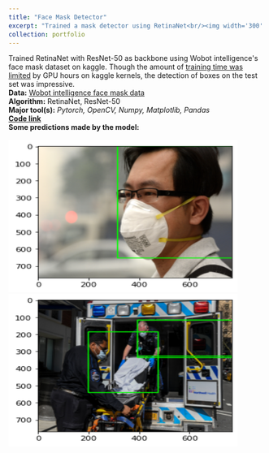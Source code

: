 ```yaml
---
title: "Face Mask Detector"
excerpt: "Trained a mask detector using RetinaNet<br/><img width='300' height='500' src='/images/mask det 1.png'>"
collection: portfolio
---
```


Trained RetinaNet with ResNet-50 as backbone using Wobot intelligence's face
mask dataset on kaggle. Though the amount of <u>training time was limited</u> by GPU
hours on kaggle kernels, the detection of boxes on the test set was impressive.<br>
**Data:** [Wobot intelligence face mask data](https://www.kaggle.com/wobotintelligence/face-mask-detection-dataset)<br>
**Algorithm:** RetinaNet, ResNet-50<br>
**Major tool(s):** *Pytorch, OpenCV, Numpy, Matplotlib, Pandas*<br>
[**Code link**](https://www.kaggle.com/shanmukhamail/mask-detector)<br>
**Some predictions made by the model:**<br><br>
<img width="450" height="300" src='/images/mask det 1.png'>
<img width="450" height="300" src='/images/mask det 2.png'>